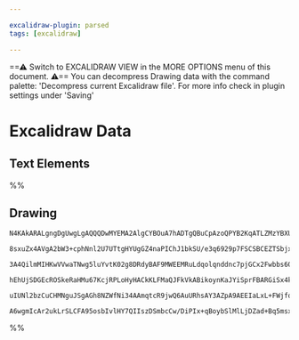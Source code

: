 ```yaml
---

excalidraw-plugin: parsed
tags: [excalidraw]

---
```

==⚠  Switch to EXCALIDRAW VIEW in the MORE OPTIONS menu of this document. ⚠== You can decompress Drawing data with the command palette: 'Decompress current Excalidraw file'. For more info check in plugin settings under 'Saving'


# Excalidraw Data

## Text Elements
%%
## Drawing
```compressed-json
N4KAkARALgngDgUwgLgAQQQDwMYEMA2AlgCYBOuA7hADTgQBuCpAzoQPYB2KqATLZMzYBXUtiRoIACyhQ4zZAHoFAc0JRJQgEYA6bGwC2CgF7N6hbEcK4OCtptbErHALRY8RMpWdx8Q1TdIEfARcZgRmBShcZQUebQBGABZtAAYaOiCEfQQOKGZuAG1wMFAwMogSbggATgApADUAfQAJADkAK1wjTCFnI2xCAEcAdUx20mV0sshYRCrA7CiOZWCp

8sxuZx4AVgA2bW3+cphNnl2U7UTtgHYUgGZ4naPIChJ1bkSU/e3q6929p7FSCSBCEZTSbjxbZxRLXM4Aw5AiDWFbiVApZ4QZhQUhsADWCAAwmx8GxSFUAMTxBDU6lrSCaXDYPHKXFCDjEYmk8kSHHWZhwXCBXL0iAAM0I+HwAGVYKsJIIPKLsbiCcM3pJuHwkSr8QhZTB5ehFZVMWzwRxwvk0PFMWxBQNYJCUhikazhHAAJLEa2oAoAXUxYvI2W9

3A4QilmMIHKwVVwaTNwg5luYvtK02g8DRdyBAF9MWEEMRuLdqolqnddnc7pjGCx2Fwbbs60xWJxWpwxJDEokABzVPvxR62pGEZgAEUyUGL3DFBDCmM0yeIAFFgtlcr6I1GkUI4MRcDOSza/kldv8Hrs+9dMUQOHjw5H8He2MzZ2h5/gwsU8+BA3QuBwHAspHmiGbQCC2RVEQ4JQGsDCEAgFAAEJMiybIclyZKUmKeH4Qh2AiMKUCejO+iyqqRIkj

hEhUjSDGEcROSkeRaHMu67KcjRPLoHyHACkKLFMaQJFkVkABikoynKaJYiSprFBARGiSx4kUTierqsQ7xoNq5QqWJ5GUXqBpGvJSpHMpzG5OpABKwgWlakJWYZankQA8g6agnDaLquTZrGSZwUASbg+iSr5qCIgZgXqRJIXSoQRhojwrqxaptnkQAKlgUAAIKwU26DBGK8EBZlQUaUKBWiWwFAgrgJ6oDuL5KW5WVZKuHL5XVDUhM1yJ9SJRlZL1

uIUNl2bzCuCHMNguJSgAGh8NZWfNi34AAmqtcR9jwQ6AuURhsAY3AZpA9AEEIaLxL+FWjfoDlcamvoQJhJZWayJBJSlWrpZA33ELKCBwNwMWA6QJAALJsMQCDdbgmjBM1X6LkpQPYbxF0QChJKDRMjIABQ8PEt68GT1AU+TFzbAAlKKdkIMokZCvMyjEzwdwYrw3NU1zPO0wz93tYFJkEl5UCNtuz5WcG4UIEzsZQ8s51IjkSMo9wOI3Zi2BEGDa

A6wgmIcAr2ukLrSLCFA95osbIvlHY7QIIszDSmbcCw/DiPIx+qBoybSlMlLjDZad+Bq5msxyWEwSLI2opEdiBhTXMaCta+76owuQeZsGBjSpkCecHOud3qEBUJ2HEdPlKv7gAWdASsE6Z/nmQA==
```
%%
